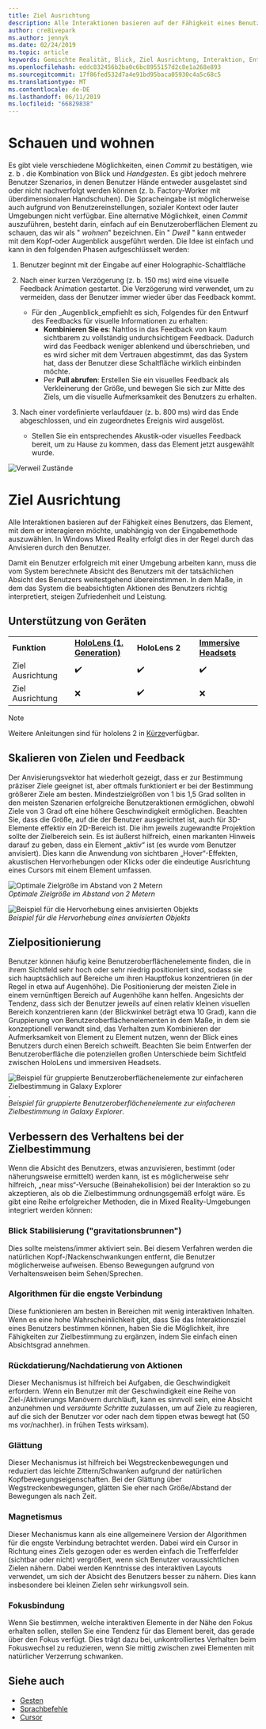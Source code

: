 ```yaml
---
title: Ziel Ausrichtung
description: Alle Interaktionen basieren auf der Fähigkeit eines Benutzers, das Element, mit dem er interagieren möchte, unabhängig von der Eingabemethode auszuwählen.
author: cre8ivepark
ms.author: jennyk
ms.date: 02/24/2019
ms.topic: article
keywords: Gemischte Realität, Blick, Ziel Ausrichtung, Interaktion, Entwurf
ms.openlocfilehash: eddc832456b2ba0c6bc8955157d2c8e1a268e893
ms.sourcegitcommit: 17f86fed532d7a4e91bd95baca05930c4a5c68c5
ms.translationtype: MT
ms.contentlocale: de-DE
ms.lasthandoff: 06/11/2019
ms.locfileid: "66829838"
---
```

# <a name="gaze-and-dwell"></a>Schauen und wohnen
Es gibt viele verschiedene Möglichkeiten, einen _Commit_ zu bestätigen, wie z. b  . die Kombination von Blick und _Handgesten_.
Es gibt jedoch mehrere Benutzer Szenarios, in denen Benutzer Hände entweder ausgelastet sind oder nicht nachverfolgt werden können (z. b. Factory-Worker mit überdimensionalen Handschuhen). Die Spracheingabe ist möglicherweise auch aufgrund von Benutzereinstellungen, sozialer Kontext oder lauter Umgebungen nicht verfügbar.
Eine alternative Möglichkeit, einen _Commit_ auszuführen, besteht darin, einfach auf ein Benutzeroberflächen Element zu schauen, das wir als " _wohnen_" bezeichnen.
Ein " _Dwell_ " kann entweder mit dem Kopf-oder Augenblick ausgeführt werden. Die Idee ist einfach und kann in den folgenden Phasen aufgeschlüsselt werden: 
1. Benutzer beginnt mit der Eingabe auf einer Holographic-Schaltfläche

2. Nach einer kurzen Verzögerung (z. b. 150 ms) wird eine visuelle Feedback Animation gestartet. Die Verzögerung wird verwendet, um zu vermeiden, dass der Benutzer immer wieder über das Feedback kommt.
    - Für den _Augenblick_empfiehlt es sich, Folgendes für den Entwurf des Feedbacks für visuelle Informationen zu erhalten:
      - **Kombinieren Sie es**: Nahtlos in das Feedback von kaum sichtbarem zu vollständig undurchsichtigem Feedback. Dadurch wird das Feedback weniger ablenkend und überschrieben, und es wird sicher mit dem Vertrauen abgestimmt, das das System hat, dass der Benutzer diese Schaltfläche wirklich einbinden möchte.
      - Per **Pull abrufen**: Erstellen Sie ein visuelles Feedback als Verkleinerung der Größe, und bewegen Sie sich zur Mitte des Ziels, um die visuelle Aufmerksamkeit des Benutzers zu erhalten. 

3. Nach einer vordefinierte verlaufdauer (z. b. 800 ms) wird das Ende abgeschlossen, und ein zugeordnetes Ereignis wird ausgelöst.
    - Stellen Sie ein entsprechendes Akustik-oder visuelles Feedback bereit, um zu Hause zu kommen, dass das Element jetzt ausgewählt wurde.

![Verweil Zustände](images/eyes_dwellstate_recommendation.png)


# <a name="gaze-targeting"></a>Ziel Ausrichtung

Alle Interaktionen basieren auf der Fähigkeit eines Benutzers, das Element, mit dem er interagieren möchte, unabhängig von der Eingabemethode auszuwählen. In Windows Mixed Reality erfolgt dies in der Regel durch das Anvisieren durch den Benutzer.

Damit ein Benutzer erfolgreich mit einer Umgebung arbeiten kann, muss die vom System berechnete Absicht des Benutzers mit der tatsächlichen Absicht des Benutzers weitestgehend übereinstimmen. In dem Maße, in dem das System die beabsichtigten Aktionen des Benutzers richtig interpretiert, steigen Zufriedenheit und Leistung.

## <a name="device-support"></a>Unterstützung von Geräten

<table>
    <colgroup>
    <col width="25%" />
    <col width="25%" />
    <col width="25%" />
    <col width="25%" />
    </colgroup>
    <tr>
        <td><strong>Funktion</strong></td>
        <td><a href="hololens-hardware-details.md"><strong>HoloLens (1. Generation)</strong></a></td>
        <td><strong>HoloLens 2</strong></td>
        <td><a href="immersive-headset-hardware-details.md"><strong>Immersive Headsets</strong></a></td>
    </tr>
     <tr>
        <td>Ziel Ausrichtung</td>
        <td>✔️</td>
        <td>✔️</td>
        <td>✔️</td>
    </tr>
     <tr>
        <td>Ziel Ausrichtung</td>
        <td>❌</td>
        <td>✔️</td>
        <td>❌</td>
    </tr>
</table>

> [!NOTE]
> Weitere Anleitungen sind für hololens 2 in [Kürze](index.md)verfügbar.

## <a name="target-sizing-and-feedback"></a>Skalieren von Zielen und Feedback

Der Anvisierungsvektor hat wiederholt gezeigt, dass er zur Bestimmung präziser Ziele geeignet ist, aber oftmals funktioniert er bei der Bestimmung größerer Ziele am besten. Mindestzielgrößen von 1 bis 1,5 Grad sollten in den meisten Szenarien erfolgreiche Benutzeraktionen ermöglichen, obwohl Ziele von 3 Grad oft eine höhere Geschwindigkeit ermöglichen. Beachten Sie, dass die Größe, auf die der Benutzer ausgerichtet ist, auch für 3D-Elemente effektiv ein 2D-Bereich ist. Die ihm jeweils zugewandte Projektion sollte der Zielbereich sein. Es ist äußerst hilfreich, einen markanten Hinweis darauf zu geben, dass ein Element „aktiv“ ist (es wurde vom Benutzer anvisiert). Dies kann die Anwendung von sichtbaren „Hover“-Effekten, akustischen Hervorhebungen oder Klicks oder die eindeutige Ausrichtung eines Cursors mit einem Element umfassen.

![Optimale Zielgröße im Abstand von 2 Metern](images/gazetargeting-size-1000px.jpg)<br>
*Optimale Zielgröße im Abstand von 2 Metern*

![Beispiel für die Hervorhebung eines anvisierten Objekts](images/gazetargeting-highlighting-640px.jpg)<br>
*Beispiel für die Hervorhebung eines anvisierten Objekts*

## <a name="target-placement"></a>Zielpositionierung

Benutzer können häufig keine Benutzeroberflächenelemente finden, die in ihrem Sichtfeld sehr hoch oder sehr niedrig positioniert sind, sodass sie sich hauptsächlich auf Bereiche um ihren Hauptfokus konzentrieren (in der Regel in etwa auf Augenhöhe). Die Positionierung der meisten Ziele in einem vernünftigen Bereich auf Augenhöhe kann helfen. Angesichts der Tendenz, dass sich der Benutzer jeweils auf einen relativ kleinen visuellen Bereich konzentrieren kann (der Blickwinkel beträgt etwa 10 Grad), kann die Gruppierung von Benutzeroberflächenelementen in dem Maße, in dem sie konzeptionell verwandt sind, das Verhalten zum Kombinieren der Aufmerksamkeit von Element zu Element nutzen, wenn der Blick eines Benutzers durch einen Bereich schweift. Beachten Sie beim Entwerfen der Benutzeroberfläche die potenziellen großen Unterschiede beim Sichtfeld zwischen HoloLens und immersiven Headsets.

![Beispiel für gruppierte Benutzeroberflächenelemente zur einfacheren Zielbestimmung in Galaxy Explorer](images/gazetargeting-grouping-1000px.jpg).<br>
*Beispiel für gruppierte Benutzeroberflächenelemente zur einfacheren Zielbestimmung in Galaxy Explorer*.

## <a name="improving-targeting-behaviors"></a>Verbessern des Verhaltens bei der Zielbestimmung

Wenn die Absicht des Benutzers, etwas anzuvisieren, bestimmt (oder näherungsweise ermittelt) werden kann, ist es möglicherweise sehr hilfreich, „near miss“-Versuche (Beinahekollision) bei der Interaktion so zu akzeptieren, als ob die Zielbestimmung ordnungsgemäß erfolgt wäre. Es gibt eine Reihe erfolgreicher Methoden, die in Mixed Reality-Umgebungen integriert werden können:

### <a name="gaze-stabilization-gravity-wells"></a>Blick Stabilisierung ("gravitationsbrunnen")

Dies sollte meistens/immer aktiviert sein. Bei diesem Verfahren werden die natürlichen Kopf-/Nackenschwankungen entfernt, die Benutzer möglicherweise aufweisen. Ebenso Bewegungen aufgrund von Verhaltensweisen beim Sehen/Sprechen.

### <a name="closest-link-algorithms"></a>Algorithmen für die engste Verbindung

Diese funktionieren am besten in Bereichen mit wenig interaktiven Inhalten. Wenn es eine hohe Wahrscheinlichkeit gibt, dass Sie das Interaktionsziel eines Benutzers bestimmen können, haben Sie die Möglichkeit, ihre Fähigkeiten zur Zielbestimmung zu ergänzen, indem Sie einfach einen Absichtsgrad annehmen.

### <a name="backdatingpostdating-actions"></a>Rückdatierung/Nachdatierung von Aktionen

Dieser Mechanismus ist hilfreich bei Aufgaben, die Geschwindigkeit erfordern. Wenn ein Benutzer mit der Geschwindigkeit eine Reihe von Ziel-/Aktivierungs Manövern durchläuft, kann es sinnvoll sein, eine Absicht anzunehmen und *versäumte Schritte* zuzulassen, um auf Ziele zu reagieren, auf die sich der Benutzer vor oder nach dem tippen etwas bewegt hat (50 ms vor/nachher). in frühen Tests wirksam).

### <a name="smoothing"></a>Glättung

Dieser Mechanismus ist hilfreich bei Wegstreckenbewegungen und reduziert das leichte Zittern/Schwanken aufgrund der natürlichen Kopfbewegungseigenschaften. Bei der Glättung über Wegstreckenbewegungen, glätten Sie eher nach Größe/Abstand der Bewegungen als nach Zeit.

### <a name="magnetism"></a>Magnetismus

Dieser Mechanismus kann als eine allgemeinere Version der Algorithmen für die engste Verbindung betrachtet werden. Dabei wird ein Cursor in Richtung eines Ziels gezogen oder es werden einfach die Trefferfelder (sichtbar oder nicht) vergrößert, wenn sich Benutzer voraussichtlichen Zielen nähern. Dabei werden Kenntnisse des interaktiven Layouts verwendet, um sich der Absicht des Benutzers besser zu nähern. Dies kann insbesondere bei kleinen Zielen sehr wirkungsvoll sein.

### <a name="focus-stickiness"></a>Fokusbindung

Wenn Sie bestimmen, welche interaktiven Elemente in der Nähe den Fokus erhalten sollen, stellen Sie eine Tendenz für das Element bereit, das gerade über den Fokus verfügt. Dies trägt dazu bei, unkontrolliertes Verhalten beim Fokuswechsel zu reduzieren, wenn Sie mittig zwischen zwei Elementen mit natürlicher Verzerrung schwanken.

## <a name="see-also"></a>Siehe auch
* [Gesten](gestures.md)
* [Sprachbefehle](voice-design.md)
* [Cursor](cursors.md)
